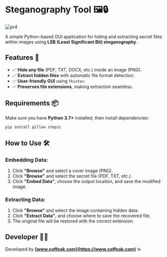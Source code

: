 # Steganography Tool 🖼🔒  

![pr4](https://github.com/user-attachments/assets/56cae8f1-10e4-49c5-a197-f9f3c58b52c9)



A simple Python-based GUI application for hiding and extracting secret files within images using **LSB (Least Significant Bit) steganography**.

## Features 🚀  
- ✅ **Hide any file** (PDF, TXT, DOCX, etc.) inside an image (PNG).
- ✅ **Extract hidden files** with automatic file format detection.
- ✅ **User-friendly GUI** using `Tkinter`.
- ✅ **Preserves file extensions**, making extraction seamless.

## Requirements 📦  
Make sure you have **Python 3.7+** installed, then install dependencies:
```bash
pip install pillow stepic
```

## How to Use 🛠  

### Embedding Data:  
1. Click **"Browse"** and select a cover image (PNG).  
2. Click **"Browse"** and select the secret file (PDF, TXT, etc.).  
3. Click **"Embed Data"**, choose the output location, and save the modified image.  

### Extracting Data:  
1. Click **"Browse"** and select the image containing hidden data.  
2. Click **"Extract Data"**, and choose where to save the recovered file.  
3. The original file will be restored with the correct extension.  

## Developer 👨‍💻  
Developed by **[www.coffeak.com](https://www.coffeak.com)** ☕

